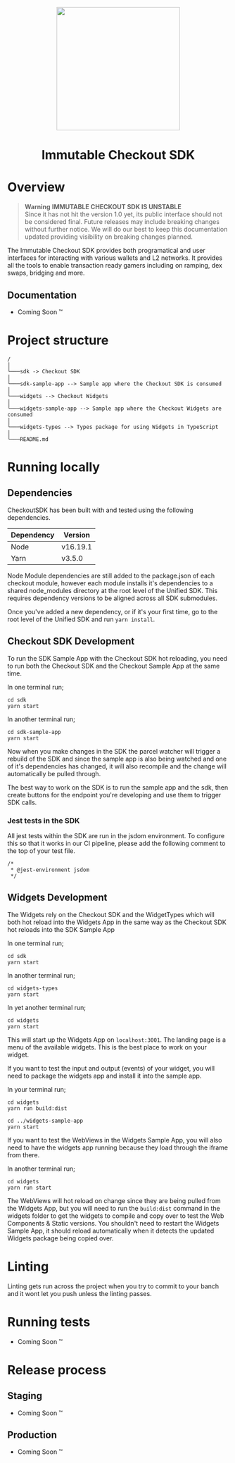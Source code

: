 <div align="center">
  <p align="center">
    <a href="https://docs.x.immutable.com/docs">
      <img src="https://cdn.dribbble.com/users/1299339/screenshots/7133657/media/837237d447d36581ebd59ec36d30daea.gif" width="280"/>
    </a>
  </p>
  <h1>Immutable Checkout SDK</h1>
</div>

# Overview

> **Warning** **IMMUTABLE CHECKOUT SDK IS UNSTABLE** <br/>
> Since it has not hit the version 1.0 yet, its public interface should not be considered final. Future releases may include breaking changes without further notice. We will do our best to keep this documentation updated providing visibility on breaking changes planned.

The Immutable Checkout SDK provides both programatical and user interfaces for interacting with various wallets and L2 networks. It provides all the tools to enable transaction ready gamers including on ramping, dex swaps, bridging and more.

## Documentation

- Coming Soon &trade;

# Project structure

```
/
│
└───sdk -> Checkout SDK
│
└───sdk-sample-app --> Sample app where the Checkout SDK is consumed
│
└───widgets --> Checkout Widgets
│
└───widgets-sample-app --> Sample app where the Checkout Widgets are consumed
│
└───widgets-types --> Types package for using Widgets in TypeScript
│
└───README.md
```

# Running locally

## Dependencies

CheckoutSDK has been built with and tested using the following dependencies.

| Dependency | Version  |
| ---------- | -------- |
| Node       | v16.19.1 |
| Yarn       | v3.5.0   |

Node Module dependencies are still added to the package.json of each checkout module, however each module installs it's dependencies to a shared node_modules directory at the root level of the Unified SDK. This requires dependency versions to be aligned across all SDK submodules.

Once you've added a new dependency, or if it's your first time, go to the root level of the Unified SDK and run `yarn install`.

## Checkout SDK Development

To run the SDK Sample App with the Checkout SDK hot reloading, you need to run both the Checkout SDK and the Checkout Sample App at the same time.

In one terminal run;

```
cd sdk
yarn start
```

In another terminal run;

```
cd sdk-sample-app
yarn start
```

Now when you make changes in the SDK the parcel watcher will trigger a rebuild of the SDK and since the sample app is also being watched and one of it's dependencies has changed, it will also recompile and the change will automatically be pulled through.

The best way to work on the SDK is to run the sample app and the sdk, then create buttons for the endpoint you're developing and use them to trigger SDK calls.

### Jest tests in the SDK

All jest tests within the SDK are run in the jsdom environment. To configure this so that it works in our CI pipeline, please add the following comment to the top of your test file.

```
/*
 * @jest-environment jsdom
 */
```

## Widgets Development

The Widgets rely on the Checkout SDK and the WidgetTypes which will both hot reload into the Widgets App in the same way as the Checkout SDK hot reloads into the SDK Sample App

In one terminal run;

```
cd sdk
yarn start
```

In another terminal run;

```
cd widgets-types
yarn start
```

In yet another terminal run;

```
cd widgets
yarn start
```

This will start up the Widgets App on `localhost:3001`. The landing page is a menu of the available widgets. This is the best place to work on your widget.

If you want to test the input and output (events) of your widget, you will need to package the widgets app and install it into the sample app.

In your terminal run;

```
cd widgets
yarn run build:dist

cd ../widgets-sample-app
yarn start
```

If you want to test the WebViews in the Widgets Sample App, you will also need to have the widgets app running because they load through the iframe from there.

In another terminal run;

```
cd widgets
yarn run start
```

The WebViews will hot reload on change since they are being pulled from the Widgets App, but you will need to run the `build:dist` command in the widgets folder to get the widgets to compile and copy over to test the Web Components & Static versions. You shouldn't need to restart the Widgets Sample App, it should reload automatically when it detects the updated Widgets package being copied over.

# Linting

Linting gets run across the project when you try to commit to your banch and it wont let you push unless the linting passes.

# Running tests

- Coming Soon &trade;

# Release process

## Staging

- Coming Soon &trade;

## Production

- Coming Soon &trade;
